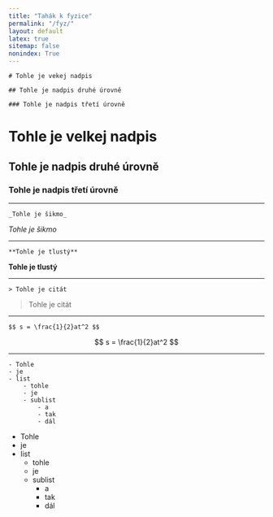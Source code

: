 ```yaml
---
title: "Tahák k fyzice"
permalink: "/fyz/"
layout: default
latex: true
sitemap: false
nonindex: True
---
```


```
# Tohle je vekej nadpis

## Tohle je nadpis druhé úrovně

### Tohle je nadpis třetí úrovně
```

# Tohle je velkej nadpis

## Tohle je nadpis druhé úrovně

### Tohle je nadpis třetí úrovně

---

`_Tohle je šikmo_`

*Tohle je šikmo*

---

`**Tohle je tlustý**`

**Tohle je tlustý**

---

`> Tohle je citát`

> Tohle je citát

---

`$$ s = \frac{1}{2}at^2 $$`

$$ s = \frac{1}{2}at^2 $$

---

```
- Tohle
- je 
- list
	- tohle
	- je 
	- sublist
		- a
		- tak
		- dál
```

- Tohle
- je 
- list
	- tohle
	- je 
	- sublist
		- a
		- tak
		- dál
